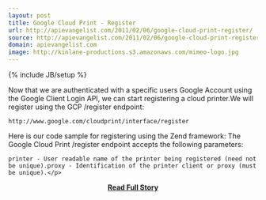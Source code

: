 ```yaml
---
layout: post
title: Google Cloud Print - Register
url: http://apievangelist.com/2011/02/06/google-cloud-print-register/
source: http://apievangelist.com/2011/02/06/google-cloud-print-register/
domain: apievangelist.com
image: http://kinlane-productions.s3.amazonaws.com/mimeo-logo.jpg
---
```

{% include JB/setup %}<p>Now that we are authenticated with a specific users Google Account using the Google Client Login API, we can start registering a cloud printer.We will register using the GCP /register endpoint:

	http://www.google.com/cloudprint/interface/register

Here is our code sample for registering using the Zend framework:
 The Google Cloud Print /register endpoint accepts the following parameters:

	printer - User readable name of the printer being registered (need not be unique).proxy - Identification of the printer client or proxy (must be unique).</p>
<center><p><a href="http://apievangelist.com/2011/02/06/google-cloud-print-register/" style='padding:25px; font-sze:18px; font-weight: bold;'>Read Full Story</a></p></center>

